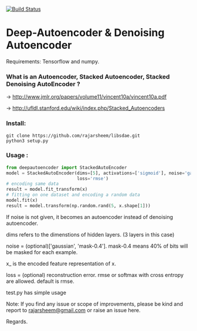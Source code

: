 [![Build Status](https://travis-ci.org/rajarsheem/libsdae.svg?branch=master)](https://travis-ci.org/rajarsheem/libsdae)
# Deep-Autoencoder & Denoising Autoencoder
Requirements: Tensorflow and numpy.

### What is an Autoencoder, Stacked Autoencoder, Stacked Denoising AutoEncoder ?
-> http://www.jmlr.org/papers/volume11/vincent10a/vincent10a.pdf

-> http://ufldl.stanford.edu/wiki/index.php/Stacked_Autoencoders

### Install:
```
git clone https://github.com/rajarsheem/libsdae.git
python3 setup.py
```

### Usage :
```python
from deepautoencoder import StackedAutoEncoder
model = StackedAutoEncoder(dims=[5], activations=['sigmoid'], noise='gaussian', epoch=500,
                           loss='rmse')
# encoding same data                           
result = model.fit_transform(x)
# fitting on one dataset and encoding a random data
model.fit(x)
result = model.transform(np.random.rand(5, x.shape[1]))
```

If noise is not given, it becomes an autoencoder instead of denoising autoencoder.

dims refers to the dimenstions of hidden layers. (3 layers in this case)

noise = (optional)['gaussian', 'mask-0.4']. mask-0.4 means 40% of bits will be masked for each example.

x_ is the encoded feature representation of x.

loss = (optional) reconstruction error. rmse or softmax with cross entropy are allowed. default is rmse.

test.py has simple usage

Note: If you find any issue or scope of improvements, please be kind and report to rajarsheem@gmail.com or raise an issue here.

Regards.
